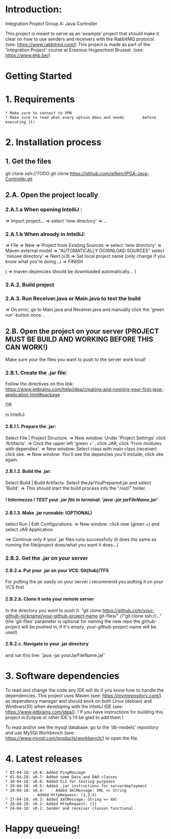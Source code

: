 # Introduction:
Integration Project Group A: Java Controller

This project is meant to serve as an 'example' project that should make it clear on how to use senders and receivers with the RabbitMQ protocol.
(see: https://www.rabbitmq.com/)
This project is made as part of the 'Integration Project' course at Erasmus Hogeschool Brussel.
(see: https://www.ehb.be/)

# Getting Started

# 1.	Requirements

	* Make sure to connect to VPN
	* Make sure to read what every option does and needs 		before executing it!

# 2.	Installation process

## 1. Get the files

git clone ssh://TODO
git clone https://github.com/iefken/IPGA-Java-Controller.git

## 2.A. Open the project locally

### 2.A.1.a When opening IntelliJ :
 => Import project...
 => select 'new directory'
 => ...
 
### 2.A.1.b When already in IntelliJ:
 => File
 => New
 => Project from Existing Sources
 => select 'new directory'
 => Maven external model
 => "AUTOMATICALLY DOWNLOAD SOURCES" select 'nieuwe directory' 
 => Next (x3)
 => Set local project name (only change if you know what you're doing...)
 => FINISH
 
 ( => maven depencies should be downloaded automatically... )
 
### 2.A.2. Build project

### 2.A.3. Run Receiver.java or Main.java to test the build

=> On error, go to Main.java and Receiver.java and manually click the 'green run'-button once...

## 2.B. Open the project on your server (PROJECT MUST BE BUILD AND WORKING BEFORE THIS CAN WORK!)

Make sure your the files you want to push to the server work local!

### 2.B.1. Create the .jar file:
Follow the directives on this link: 
https://www.jetbrains.com/help/idea/creating-and-running-your-first-java-application.html#package

OR
 
in IntelliJ:

#### 2.B.1.1. Prepare the .jar:

 Select File | Project Structure.
   => New window: Under 'Project Settings' click 'Artifacts'.
      => Click the upper left 'green +' , click JAR, click 'From modules with dependies'. 
         => New window: Select class with main class (receiver) click oke. 
           => New window: You'll see the depencies you'll include, click oke again.
           
#### 2.B.1.2. Build the .jar: 

Select Build | Build Artifacts. Select theJarYouPrepared:jar and select 'Build'. 
=> This should start the build process into the "/out/" folder.

##### ! Intermezzo ! TEST your .jar file in terminal: 'java -jar jarFileName.jar'

#### 2.B.1.3. Make .jar runnable: (OPTIONAL)

select Run | Edit Configurations. 
  => New window: click new (green +) and select JAR Application.

==> Continue only if your .jar files runs successfully (it does the same as running the file/project does/what you want it does...)

### 2.B.2. Get the .jar on your server

#### 2.B.2.a. Put your .jar on your VCS: Git(hub)/TFS
For putting the jar easily on your server I recommend you putting it on your VCS first
#### 2.B.2.b. Clone it onto your remote server
In the directory you want to push it: "git clone https://github.com/your-github-nickname/your-github-project-name git-files/" //"git clone ssh://..."
(the 'git-files' parameter is optional for naming the new repo the github-project will be pushed in, if it's empty, your-github-project-name will be used)

#### 2.B.2.c. Navigate to your .jar directory
and run this line: 'java -jar yourJarFileName.jar'


# 3.	Software dependencies

To read and change the code any IDE will do if you know how to handle the dependencies.
This project uses Maven (see: https://mvnrepository.com/) as dependency manager and should work on both Linux (debian) and Windows(10) when developing with the IntelliJ IDE (see: https://www.jetbrains.com/idea/). 
! If you have instructions for building this project in Eclipse or other IDE's I'll be glad to add them !

To read and/or see the mysql database: go to the 'db-models' repository and use MySQLWorkbench (see: https://www.mysql.com/products/workbench/) to open the file.

# 4.	Latest releases

	* 03-04-18: v0.8: Added PingMessage
	* 01-04-18: v0.7: Added some Data and DAO classes
	* 30-04-18: v0.6: Added CLI for testing purposes
	* 29-04-18: v0.5: Added .jar instructions for serverdeployment
	* 28-04-18: v0.4: 	- Added XmlMessage: XML => String
				- Added HttpRequest: (2,3,4)
	* 27-04-18: v0.3: Added XmlMessage: String => Xml 
	* 26-04-18: v0.2: Added HttpRequest: (1)
	* 24-04-18: v0.1: Sender and receiver classes functional

# Happy queueing!
